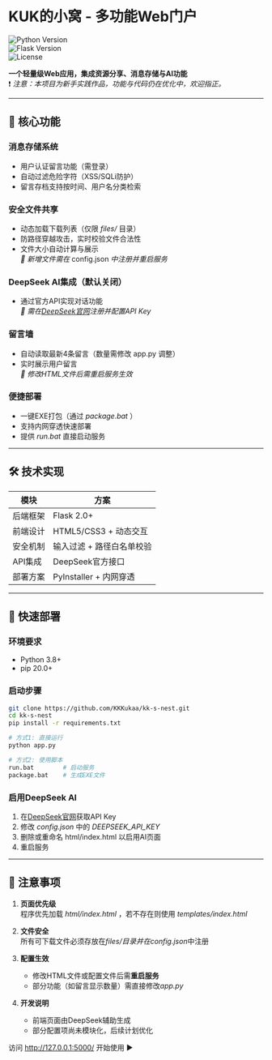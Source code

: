 # KUK的小窝 - 多功能Web门户

![Python Version](https://img.shields.io/badge/python-3.8%2B-blue)  
![Flask Version](https://img.shields.io/badge/flask-2.0%2B-lightgrey)  
![License](https://img.shields.io/badge/license-WTFPL-green)

**一个轻量级Web应用，集成资源分享、消息存储与AI功能**  
❗ *注意：本项目为新手实践作品，功能与代码仍在优化中，欢迎指正。*

---

## 🌟 核心功能

### **消息存储系统**
- 用户认证留言功能（需登录）
- 自动过滤危险字符（XSS/SQLi防护）
- 留言存档支持按时间、用户名分类检索

### **安全文件共享**
- 动态加载下载列表（仅限 *files/* 目录）
- 防路径穿越攻击，实时校验文件合法性
- 文件大小自动计算与展示  
  *📌 新增文件需在* config.json *中注册并重启服务*

### **DeepSeek AI集成**（默认关闭）
- 通过官方API实现对话功能  
  *📌 需在[DeepSeek官网](https://deepseek.com/)注册并配置API Key*

### **留言墙**
- 自动读取最新4条留言（数量需修改 app.py 调整）
- 实时展示用户留言  
  *📌 修改HTML文件后需重启服务生效*

### **便捷部署**
- 一键EXE打包（通过 *package.bat* ）
- 支持内网穿透快速部署
- 提供 *run.bat* 直接启动服务

---

## 🛠️ 技术实现

| 模块          | 方案                          |
|---------------|------------------------------|
| 后端框架      | Flask 2.0+                   |
| 前端设计      | HTML5/CSS3 + 动态交互        |
| 安全机制      | 输入过滤 + 路径白名单校验    |
| API集成       | DeepSeek官方接口             |
| 部署方案      | PyInstaller + 内网穿透       |

---

## 🚀 快速部署

### 环境要求
- Python 3.8+
- pip 20.0+

### 启动步骤
```bash
git clone https://github.com/KKKukaa/kk-s-nest.git
cd kk-s-nest
pip install -r requirements.txt

# 方式1: 直接运行
python app.py

# 方式2: 使用脚本
run.bat        # 启动服务
package.bat    # 生成EXE文件
```

### 启用DeepSeek AI
1. 在[DeepSeek官网](https://deepseek.com/)获取API Key
2. 修改 *config.json* 中的 *DEEPSEEK_API_KEY*
3. 删除或重命名 html/index.html 以启用AI页面
4. 重启服务

---

## 📝 注意事项

1. **页面优先级**  
   程序优先加载 *html/index.html* ，若不存在则使用 *templates/index.html* 

2. **文件安全**  
   所有可下载文件必须存放在*files/*目录并在*config.json*中注册

3. **配置生效**  
   - 修改HTML文件或配置文件后需**重启服务**
   - 部分功能（如留言显示数量）需直接修改*app.py*

4. **开发说明**  
   - 前端页面由DeepSeek辅助生成
   - 部分配置项尚未模块化，后续计划优化

访问 http://127.0.0.1:5000/ 开始使用 ▶